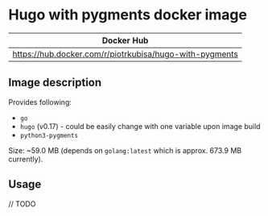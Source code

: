 # Hugo with pygments docker image

| Docker Hub                                              |
| ------------------------------------------------------- |
| https://hub.docker.com/r/piotrkubisa/hugo-with-pygments |

##  Image description

Provides following:

* `go`    
* `hugo` (v0.17) - could be easily change with one variable upon image build
* `python3-pygments`

Size: ~59.0 MB (depends on `golang:latest` which is approx. 673.9 MB currently).

## Usage

// TODO
